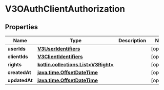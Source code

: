 
# V3OAuthClientAuthorization

## Properties
Name | Type | Description | Notes
------------ | ------------- | ------------- | -------------
**userIds** | [**V3UserIdentifiers**](V3UserIdentifiers.md) |  |  [optional]
**clientIds** | [**V3ClientIdentifiers**](V3ClientIdentifiers.md) |  |  [optional]
**rights** | [**kotlin.collections.List&lt;V3Right&gt;**](V3Right.md) |  |  [optional]
**createdAt** | [**java.time.OffsetDateTime**](java.time.OffsetDateTime.md) |  |  [optional]
**updatedAt** | [**java.time.OffsetDateTime**](java.time.OffsetDateTime.md) |  |  [optional]



